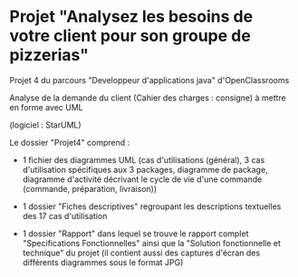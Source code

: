 # Projet "Analysez les besoins de votre client pour son groupe de pizzerias"

Projet 4 du parcours "Developpeur d'applications java" d'OpenClassrooms

Analyse de la demande du client (Cahier des charges : consigne) à mettre en forme avec UML

(logiciel : StarUML)

Le dossier "Projet4" comprend :

  - 1 fichier des diagrammes UML (cas d'utilisations (général), 3 cas d'utilisation spécifiques aux 3 packages, diagramme de package, diagramme d'activité décrivant le cycle de vie d'une commande (commande, préparation, livraison))

  - 1 dossier "Fiches descriptives" regroupant les descriptions textuelles des 17 cas d'utilisation 
  
  - 1 dossier "Rapport" dans lequel se trouve le rapport complet "Specifications Fonctionnelles" ainsi que la "Solution fonctionnelle et technique" du projet (il contient aussi des captures d'écran des différents diagrammes sous le format JPG)
